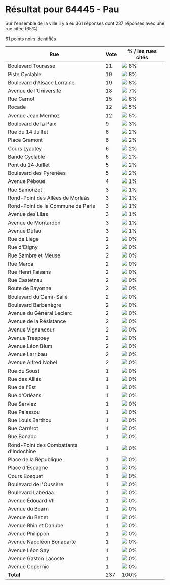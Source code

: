 # Résultat pour 64445 - Pau

Sur l'ensemble de la ville il y a eu 361 réponses dont 237 réponses avec une rue citée (65%)

61 points noirs identifiés

| Rue | Vote | % / les rues cités|
|-----|------|-------------------|
| Boulevard Tourasse | 21 | <img src="../../img/bar_8.gif" />&nbsp;8%|
| Piste Cyclable | 19 | <img src="../../img/bar_8.gif" />&nbsp;8%|
| Boulevard d'Alsace Lorraine | 19 | <img src="../../img/bar_8.gif" />&nbsp;8%|
| Avenue de l'Université | 18 | <img src="../../img/bar_7.gif" />&nbsp;7%|
| Rue Carnot | 15 | <img src="../../img/bar_6.gif" />&nbsp;6%|
| Rocade | 12 | <img src="../../img/bar_5.gif" />&nbsp;5%|
| Avenue Jean Mermoz | 12 | <img src="../../img/bar_5.gif" />&nbsp;5%|
| Boulevard de la Paix | 9 | <img src="../../img/bar_3.gif" />&nbsp;3%|
| Rue du 14 Juillet | 6 | <img src="../../img/bar_2.gif" />&nbsp;2%|
| Place Gramont | 6 | <img src="../../img/bar_2.gif" />&nbsp;2%|
| Cours Lyautey | 6 | <img src="../../img/bar_2.gif" />&nbsp;2%|
| Bande Cyclable | 6 | <img src="../../img/bar_2.gif" />&nbsp;2%|
| Pont du 14 Juillet | 5 | <img src="../../img/bar_2.gif" />&nbsp;2%|
| Boulevard des Pyrénées | 5 | <img src="../../img/bar_2.gif" />&nbsp;2%|
| Avenue Péboué | 4 | <img src="../../img/bar_1.gif" />&nbsp;1%|
| Rue Samonzet | 3 | <img src="../../img/bar_1.gif" />&nbsp;1%|
| Rond-Point des Allées de Morlaàs | 3 | <img src="../../img/bar_1.gif" />&nbsp;1%|
| Rond-Point de la Commune de Paris | 3 | <img src="../../img/bar_1.gif" />&nbsp;1%|
| Avenue des Lilas | 3 | <img src="../../img/bar_1.gif" />&nbsp;1%|
| Avenue de Montardon | 3 | <img src="../../img/bar_1.gif" />&nbsp;1%|
| Avenue Dufau | 3 | <img src="../../img/bar_1.gif" />&nbsp;1%|
| Rue de Liège | 2 | <img src="../../img/bar_0.gif" />&nbsp;0%|
| Rue d'Etigny | 2 | <img src="../../img/bar_0.gif" />&nbsp;0%|
| Rue Sambre et Meuse | 2 | <img src="../../img/bar_0.gif" />&nbsp;0%|
| Rue Marca | 2 | <img src="../../img/bar_0.gif" />&nbsp;0%|
| Rue Henri Faisans | 2 | <img src="../../img/bar_0.gif" />&nbsp;0%|
| Rue Castetnau | 2 | <img src="../../img/bar_0.gif" />&nbsp;0%|
| Route de Bayonne | 2 | <img src="../../img/bar_0.gif" />&nbsp;0%|
| Boulevard du Cami-Salié | 2 | <img src="../../img/bar_0.gif" />&nbsp;0%|
| Boulevard Barbanègre | 2 | <img src="../../img/bar_0.gif" />&nbsp;0%|
| Avenue du Général Leclerc | 2 | <img src="../../img/bar_0.gif" />&nbsp;0%|
| Avenue de la Résistance | 2 | <img src="../../img/bar_0.gif" />&nbsp;0%|
| Avenue Vignancour | 2 | <img src="../../img/bar_0.gif" />&nbsp;0%|
| Avenue Trespoey | 2 | <img src="../../img/bar_0.gif" />&nbsp;0%|
| Avenue Léon Blum | 2 | <img src="../../img/bar_0.gif" />&nbsp;0%|
| Avenue Larribau | 2 | <img src="../../img/bar_0.gif" />&nbsp;0%|
| Avenue Alfred Nobel | 2 | <img src="../../img/bar_0.gif" />&nbsp;0%|
| Rue du Soust | 1 | <img src="../../img/bar_0.gif" />&nbsp;0%|
| Rue des Alliés | 1 | <img src="../../img/bar_0.gif" />&nbsp;0%|
| Rue de l'Est | 1 | <img src="../../img/bar_0.gif" />&nbsp;0%|
| Rue d'Orléans | 1 | <img src="../../img/bar_0.gif" />&nbsp;0%|
| Rue Serviez | 1 | <img src="../../img/bar_0.gif" />&nbsp;0%|
| Rue Palassou | 1 | <img src="../../img/bar_0.gif" />&nbsp;0%|
| Rue Louis Barthou | 1 | <img src="../../img/bar_0.gif" />&nbsp;0%|
| Rue Carrérot | 1 | <img src="../../img/bar_0.gif" />&nbsp;0%|
| Rue Bonado | 1 | <img src="../../img/bar_0.gif" />&nbsp;0%|
| Rond-Point des Combattants d'Indochine | 1 | <img src="../../img/bar_0.gif" />&nbsp;0%|
| Place de la République | 1 | <img src="../../img/bar_0.gif" />&nbsp;0%|
| Place d'Espagne | 1 | <img src="../../img/bar_0.gif" />&nbsp;0%|
| Cours Bosquet | 1 | <img src="../../img/bar_0.gif" />&nbsp;0%|
| Boulevard de l'Oussère | 1 | <img src="../../img/bar_0.gif" />&nbsp;0%|
| Boulevard Labédaa | 1 | <img src="../../img/bar_0.gif" />&nbsp;0%|
| Avenue Édouard VII | 1 | <img src="../../img/bar_0.gif" />&nbsp;0%|
| Avenue du Béarn | 1 | <img src="../../img/bar_0.gif" />&nbsp;0%|
| Avenue du Bezet | 1 | <img src="../../img/bar_0.gif" />&nbsp;0%|
| Avenue Rhin et Danube | 1 | <img src="../../img/bar_0.gif" />&nbsp;0%|
| Avenue Philippon | 1 | <img src="../../img/bar_0.gif" />&nbsp;0%|
| Avenue Napoléon Bonaparte | 1 | <img src="../../img/bar_0.gif" />&nbsp;0%|
| Avenue Léon Say | 1 | <img src="../../img/bar_0.gif" />&nbsp;0%|
| Avenue Gaston Lacoste | 1 | <img src="../../img/bar_0.gif" />&nbsp;0%|
| Avenue Copernic | 1 | <img src="../../img/bar_0.gif" />&nbsp;0%|
| **Total** | 237 | 100%|
